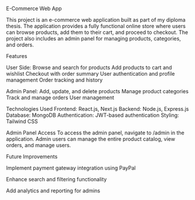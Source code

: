 E-Commerce Web App

This project is an e-commerce web application built as part of my diploma thesis. The application provides a fully functional online store where users can browse products, add them to their cart, and proceed to checkout. The project also includes an admin panel for managing products, categories, and orders.

Features

User Side:
Browse and search for products
Add products to cart and wishlist
Checkout with order summary
User authentication and profile management
Order tracking and history

Admin Panel:
Add, update, and delete products
Manage product categories
Track and manage orders
User management

Technologies Used
Frontend: React.js, Next.js
Backend: Node.js, Express.js
Database: MongoDB
Authentication: JWT-based authentication
Styling: Tailwind CSS

Admin Panel Access
To access the admin panel, navigate to /admin in the application. Admin users can manage the entire product catalog, view orders, and manage users.

Future Improvements

Implement payment gateway integration using PayPal

Enhance search and filtering functionality

Add analytics and reporting for admins
